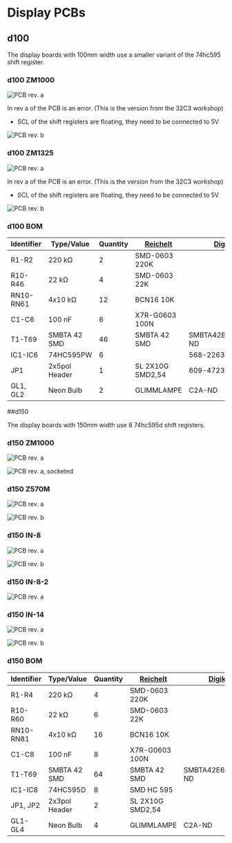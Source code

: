 # Display PCBs

## d100

The display boards with 100mm width use a smaller variant of the 74hc595 shift register.

### d100 ZM1000

![PCB](d100_zm1000_rev_a.png "PCB")
rev. a

In rev a of the PCB is an error. (This is the version from the 32C3 workshop)

* SCL of the shift registers are floating, they need to be connected to 5V

![PCB](d100_zm1000_rev_b.png "PCB")
rev. b


### d100 ZM1325

![PCB](d100_zm1325_rev_a.png "PCB")
rev. a

In rev a of the PCB is an error. (This is the version from the 32C3 workshop)

* SCL of the shift registers are floating, they need to be connected to 5V

![PCB](d100_zm1325_rev_b.png "PCB") 
rev. b

### d100 BOM

| Identifier | Type/Value | Quantity | [Reichelt][reichelt] | [Digikey][digikey] | Comment |
| ---        | ---        | ---      | ---         | ---      | ---     |
| R1-R2 | 220 kΩ | 2 | SMD-0603 220K |  |
| R10-R46 | 22 kΩ | 4 | SMD-0603 22K |  |
| RN10-RN61| 4x10 kΩ | 12 | BCN16 10K |  |
| C1-C6 | 100 nF | 6 | X7R-G0603 100N |  |
| T1-T69 | SMBTA 42 SMD | 46 | SMBTA 42 SMD | SMBTA42E6327INCT-ND |
| IC1-IC6 | 74HC595PW | 6 |  | 568-2263-1-ND |
| JP1 | 2x5pol Header | 1 | SL 2X10G SMD2,54 | 609-4723-ND |
| GL1, GL2 | Neon Bulb | 2 | GLIMMLAMPE | C2A-ND |


##d150

The display boards with 150mm width use 8 74hc595d shift registers.

### d150 ZM1000

![PCB](d150_zm1000_rev_a.png "PCB")
rev. a

![PCB](d150_zm1000_socket_rev_a.png "PCB") 
rev. a, socketed


### d150 Z570M

![PCB](d150_z570m_rev_a.png "PCB")
rev. a

![PCB](d150_z570m_rev_b.png "PCB")
rev. b


### d150 IN-8

![PCB](d150_in8_rev_a.png "PCB")
rev. a

![PCB](d150_in8_rev_b.png "PCB")
rev. b


### d150 IN-8-2

![PCB](d150_in8-2_rev_a.png "PCB")
rev. a


### d150 IN-14

![PCB](d150_in14_rev_a.png "PCB") 
rev. a

![PCB](d150_in14_rev_b.png "PCB")
rev. b


### d150 BOM

| Identifier | Type/Value | Quantity | [Reichelt][reichelt] | [Digikey][digikey] | Comment |
| ---        | ---        | ---      | ---         | ---      | ---     |
| R1-R4 | 220 kΩ | 4 | SMD-0603 220K |  |
| R10-R60 | 22 kΩ | 6 | SMD-0603 22K |  |
| RN10-RN81| 4x10 kΩ | 16 | BCN16 10K |  |
| C1-C8 | 100 nF | 8 | X7R-G0603 100N |  |
| T1-T69 | SMBTA 42 SMD | 64 | SMBTA 42 SMD | SMBTA42E6327INCT-ND |
| IC1-IC8 | 74HC595D | 8 | SMD HC 595 | |
| JP1, JP2 | 2x3pol Header | 2 | SL 2X10G SMD2,54 | |
| GL1-GL4 | Neon Bulb | 4 | GLIMMLAMPE | C2A-ND |


[reichelt]: http://www.reichelt.de
[digikey]: http://www.digikey.de
[mouser]: http://mouser.com
[aliexpress]: http://www.aliexpress.com